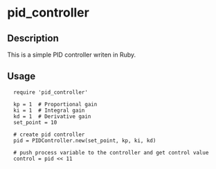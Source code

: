 pid_controller
==========

Description
--------------------------------

This is a simple PID controller writen in Ruby.

Usage
--------------------------------

      require 'pid_controller'

      kp = 1  # Proportional gain
      ki = 1  # Integral gain
      kd = 1  # Derivative gain
      set_point = 10

      # create pid controller
      pid = PIDController.new(set_point, kp, ki, kd)

      # push process variable to the controller and get control value
      control = pid << 11
